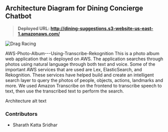 ## Architecture Diagram for Dining Concierge Chatbot  
  

> **Deployed URL: http://dining-suggestions.s3-website-us-east-1.amazonaws.com/**

![Drag Racing](https://i.imgur.com/Xt4Tmmr.jpg)


AWS-Photo-Album---Using-Transcribe-Rekognition
This is a photo album web application that is deployed on AWS. The application searches through photos using natural language through both text and voice. Some of the important AWS services that are used are Lex, ElasticSearch, and Rekognition. These services have helped build and create an intelligent search layer to query the photos of people, objects, actions, landmarks and more. We used Amazon Transcribe on the frontend to transcribe speech to text, then use the transcribed text to perform the search.

Architecture
alt text

### Contributors
- Sharath Katta Sridhar
